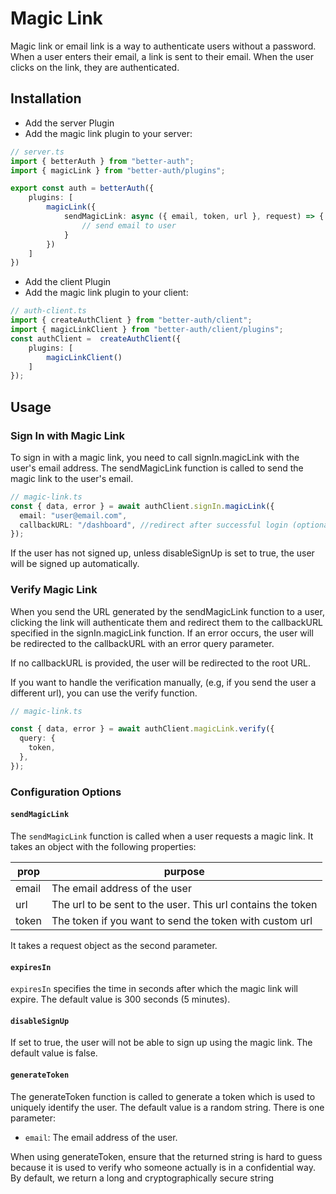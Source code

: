 # Magic Link

Magic link or email link is a way to authenticate users without a password. When a user enters their email, a link is sent to their email. When the user clicks on the link, they are authenticated.

## Installation

- Add the server Plugin
- Add the magic link plugin to your server:

```ts
// server.ts
import { betterAuth } from "better-auth";
import { magicLink } from "better-auth/plugins";

export const auth = betterAuth({
    plugins: [
        magicLink({
            sendMagicLink: async ({ email, token, url }, request) => {
                // send email to user
            }
        })
    ]
})
```

- Add the client Plugin
- Add the magic link plugin to your client:

```ts
// auth-client.ts
import { createAuthClient } from "better-auth/client";
import { magicLinkClient } from "better-auth/client/plugins";
const authClient =  createAuthClient({
    plugins: [
        magicLinkClient()
    ]
});
```

## Usage

### Sign In with Magic Link

To sign in with a magic link, you need to call signIn.magicLink with the user's email address. The sendMagicLink function is called to send the magic link to the user's email.

```ts
// magic-link.ts
const { data, error } = await authClient.signIn.magicLink({
  email: "user@email.com",
  callbackURL: "/dashboard", //redirect after successful login (optional)
});
```

If the user has not signed up, unless disableSignUp is set to true, the user will be signed up automatically.

### Verify Magic Link

When you send the URL generated by the sendMagicLink function to a user, clicking the link will authenticate them and redirect them to the callbackURL specified in the signIn.magicLink function. If an error occurs, the user will be redirected to the callbackURL with an error query parameter.

If no callbackURL is provided, the user will be redirected to the root URL.

If you want to handle the verification manually, (e.g, if you send the user a different url), you can use the verify function.

```ts
// magic-link.ts

const { data, error } = await authClient.magicLink.verify({
  query: {
    token,
  },
});
```

### Configuration Options

#### `sendMagicLink`

The `sendMagicLink` function is called when a user requests a magic link. It takes an object with the following properties:

| prop | purpose |
| ---- | ------- |
| email | The email address of the user |
| url | The url to be sent to the user. This url contains the token |
| token | The token if you want to send the token with custom url |

It takes a request object as the second parameter.

#### `expiresIn`

`expiresIn` specifies the time in seconds after which the magic link will expire. The default value is 300 seconds (5 minutes).

#### `disableSignUp`

If set to true, the user will not be able to sign up using the magic link. The default value is false.

#### `generateToken`

The generateToken function is called to generate a token which is used to uniquely identify the user. The default value is a random string. There is one parameter:

- `email`: The email address of the user.

When using generateToken, ensure that the returned string is hard to guess because it is used to verify who someone actually is in a confidential way. By default, we return a long and cryptographically secure string
